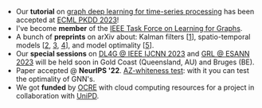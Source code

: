 * Our **tutorial** on [graph deep learning for time-series processing](https://gmlg.ch/tutorials/graph-based-processing/ecml-2023) has been accepted at [ECML PKDD 2023](https://2023.ecmlpkdd.org/)!
* I've become **member** of the [IEEE Task Force on Learning for Graphs](https://www.learning4graphs.org/).
* A bunch of **preprints** on arXiv about: Kalman filters [[1](#alippi2023graph)], spatio-temporal models [[2](#zambon2023graph), [3](#cini2022sparse), [4](#cini2023taming)], and model optimality [[5](#zambon2023where)].
* Our **special sessions** on [DL4G @ IEEE IJCNN 2023](https://2023.ijcnn.org/paper-submission/special-sessions#session-4-37) and [GRL @ ESANN 2023](https://www.esann.org/special-sessions#session4) will be held soon in Gold Coast (Queensland, AU) and Bruges (BE).
* Paper accepted @ **NeurIPS '22**. [AZ-whiteness test](#zambon2022aztest): with it you can test the optimality of GNN's.
* We got **funded** by [OCRE](https://www.ocre-project.eu/news-insights/news/ocre-awards-cloud-adoption-funding-15-exciting-research-projects?utm_source=linkedin.com&utm_medium=social&utm_campaign=15-projects-funded) with cloud computing resources for a project in collaboration with [UniPD](https://www.unipd.it/).
